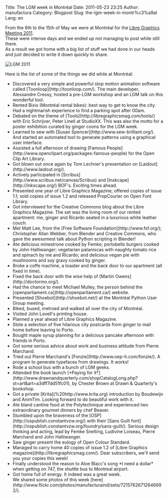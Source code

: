 Title: The LGM week in Montréal
Date: 2011-05-23 23:25
Author: manufactura
Category: Blogpost
Slug: the-lgm-week-in-montr%c3%a9al
Lang: en

From the 6th to the 15th of May we were at Montréal for the
[Libre Graphics Meeting
2011](http://www.libregraphicsmeeting.org/2011/).  
These were intense days and we ended up not managing to post while
still there.  
As a result we got home with a big list of stuff we had done in our
heads and just decided to write it down quickly to share.

![](http://blog.manufacturaindependente.org/wp-content/uploads/2011/05/IMG_4109.png "LGM 2011")

Here is the list of some of the things we did while at Montréal:

<ul>
<li>
Discovered a very simple and powerful stop motion animation software
called [Toonloop](http://toonloop.com/). The main developer, Alessandre
Cressy, hosted a pre-LGM workshop and an LGM talk on this wonderful
tool.

</li>
<li>
Rented Bixis (Montréal rental bikes): best way to get to know the city.
Had a nightmarish experience to find a parking spot after 00am.

</li>
<li>
Debated on the theme of [Tools](http://libregraphicsmag.com/tools/) with
Eric Schrijver, Peter Linell at StudioXX. This was also the motto for a
poster exhibition curated by ginger coons for the LGM week.

</li>
<li>
Learned to sew with [Susan Spencer](http://www.sew-brilliant.org/). And
started an automated tool to generate patterns using a graphical user
interface.

</li>
<li>
Assisted a full afternoon of drawing [Famous
People](http://www.openclipart.org/packages-famous-people) for the Open
Clip Art Library.

</li>
<li>
Got blown out once again by Tom Lechner's presentation on
[Laidout](http://www.laidout.org/).

</li>
<li>
Actively participated in
[Scribus](http://www.scribus.net/canvas/Scribus) and
[Inskcape](http://inkscape.org/) BOF's. Exciting times ahead.

</li>
<li>
Presented one year of Libre Graphics Magazine; offered copies of issue
1.1; sold copies of issue 1.2 and released PropCourier on Open Font
Library.

</li>
<li>
Got interviewed for the Creative Commons blog about the Libre Graphics
Magazine. The set was the living room of our rented apartment: me,
ginger and Ricardo seated in a luxurious white leather couch.

</li>
<li>
Met Matt Lee, from the [Free Software Foundation](http://www.fsf.org/);
Christopher Allan Webber, from Blender and Creative Commons, who gave
the awesomest talk about Python scripting in Blender!

</li>
<li>
Ate delicious minestrone cooked by Femke; portobello burgers cooked by
John Haltiwanger; vegetarian pataniscas with naughty tomato rice and
spinach by me and Ricardo; and delicious vegan pie with mushrooms and
soy gravy cooked by ginger.

</li>
<li>
Broke a coffe machine, a toaster and the back door to our apartment (all
fixed in time).

</li>
<li>
Fixed the back door with the wise help of [Martin
Owens](http://doctormo.org/).

</li>
<li>
Had the chance to meet Michael Mulley, the person behind the
[openparliament.ca](http://openparliament.ca/) website.

</li>
<li>
Presented [Shoebot](http://shoebot.net/) at the Montréal Python User
Group meeting.

</li>
<li>
Biked, bused, metroed and walked all over the city of Montréal.

</li>
<li>
Visited John Lovell's printing house.

</li>
<li>
Planned a year ahead of Libre Graphics Magazine.

</li>
<li>
Stole a selection of five hilarious city postcards from ginger to mail
home before leaving to Porto.

</li>
<li>
Bought maple syrup planning for a delicious pancake afternoon with
friends in Porto.

</li>
<li>
Got some serious advice about work and business attitude from Pierre
Marchand.

</li>
<li>
Tried out Pierre Marchand's [Fonzie](http://www.oep-h.com/fonzie/). A
program to generate typefaces from drawings. It works!

</li>
<li>
Rode a school bus with a bunch of LGM geeks.

</li>
<li>
Attended the book launch [*Paying for
it*](http://www.drawnandquarterly.com/shopCatalogLong.php?st=art&art=a3dff7dd51fc01),
by Chester Brown at Drawn & Quarterly's bookshop.

</li>
<li>
Got a private [Krita](%20http://www.krita.org) introduction by Boudewijn
and AnimTim. Looking forward to do beautiful work with it.

</li>
<li>
Ate bland cantine food at the Polytechnique and experienced two
extraordinary gourmet dinners by chef Beaver.

</li>
<li>
Stumbled upon the braveness of the
[OSP](http://ospublish.constantvzw.org/) with their [Sans Guilt
font](http://ospublish.constantvzw.org/foundry/sans-guilt/). Serious
design thinking and acting, lead by Femke Snelting, Ludivine Loiseau,
Pierre Marchand and John Haltiwanger.

</li>
<li>
Saw ginger present the eulogy of Open Colour Standard.

</li>
<li>
Managed to carry home 40 copies of issue 1.2 of [Libre Graphics
magazine](http://libregraphicsmag.com/). Dear subscribers, we'll send
you your copies this week!

</li>
<li>
Finally understood the reason to Aloe Blacc's song *I need a dollar*
when getting on 747, the shuttle bus to Montreal airport.

</li>
<li>
Got home full of energy. It indeed was a great week.

</li>
We shared some photos of this week
[here](http://www.flickr.com/photos/manufacturaind/sets/72157626712646692/).

